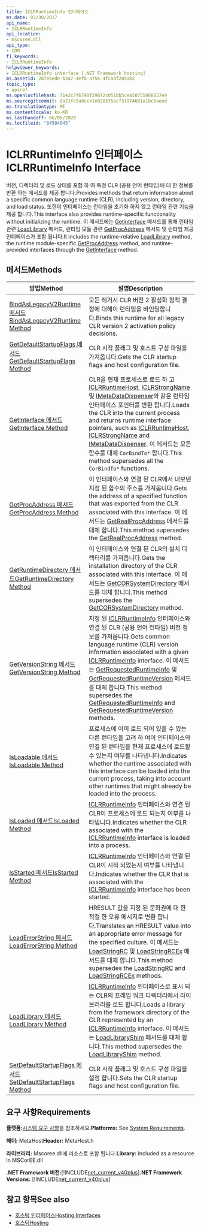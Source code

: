 ```yaml
---
title: ICLRRuntimeInfo 인터페이스
ms.date: 03/30/2017
api_name:
- ICLRRuntimeInfo
api_location:
- mscoree.dll
api_type:
- COM
f1_keywords:
- ICLRRuntimeInfo
helpviewer_keywords:
- ICLRRuntimeInfo interface [.NET Framework hosting]
ms.assetid: 287e5ede-b3a7-4ef8-a756-4fca3f285a82
topic_type:
- apiref
ms.openlocfilehash: 71e2c7f6790f29872c051bb5cea50755068057e9
ms.sourcegitcommit: da21fc5a8cce1e028575acf31974681a1bc5aeed
ms.translationtype: MT
ms.contentlocale: ko-KR
ms.lasthandoff: 06/08/2020
ms.locfileid: "84504045"
---
```

# <a name="iclrruntimeinfo-interface"></a><span data-ttu-id="c412f-102">ICLRRuntimeInfo 인터페이스</span><span class="sxs-lookup"><span data-stu-id="c412f-102">ICLRRuntimeInfo Interface</span></span>
<span data-ttu-id="c412f-103">버전, 디렉터리 및 로드 상태를 포함 하 여 특정 CLR (공용 언어 런타임)에 대 한 정보를 반환 하는 메서드를 제공 합니다.</span><span class="sxs-lookup"><span data-stu-id="c412f-103">Provides methods that return information about a specific common language runtime (CLR), including version, directory, and load status.</span></span> <span data-ttu-id="c412f-104">또한이 인터페이스는 런타임을 초기화 하지 않고 런타임 관련 기능을 제공 합니다.</span><span class="sxs-lookup"><span data-stu-id="c412f-104">This interface also provides runtime-specific functionality without initializing the runtime.</span></span> <span data-ttu-id="c412f-105">이 메서드에는 [Getinterface](iclrruntimeinfo-getinterface-method.md) 메서드를 통해 런타임 관련 [LoadLibrary](iclrruntimeinfo-loadlibrary-method.md) 메서드, 런타임 모듈 관련 [GetProcAddress](iclrruntimeinfo-getprocaddress-method.md) 메서드 및 런타임 제공 인터페이스가 포함 됩니다.</span><span class="sxs-lookup"><span data-stu-id="c412f-105">It includes the runtime-relative [LoadLibrary](iclrruntimeinfo-loadlibrary-method.md) method, the runtime module-specific [GetProcAddress](iclrruntimeinfo-getprocaddress-method.md) method, and runtime-provided interfaces through the [GetInterface](iclrruntimeinfo-getinterface-method.md) method.</span></span>  
  
## <a name="methods"></a><span data-ttu-id="c412f-106">메서드</span><span class="sxs-lookup"><span data-stu-id="c412f-106">Methods</span></span>  
  
|<span data-ttu-id="c412f-107">방법</span><span class="sxs-lookup"><span data-stu-id="c412f-107">Method</span></span>|<span data-ttu-id="c412f-108">설명</span><span class="sxs-lookup"><span data-stu-id="c412f-108">Description</span></span>|  
|------------|-----------------|  
|[<span data-ttu-id="c412f-109">BindAsLegacyV2Runtime 메서드</span><span class="sxs-lookup"><span data-stu-id="c412f-109">BindAsLegacyV2Runtime Method</span></span>](iclrruntimeinfo-bindaslegacyv2runtime-method.md)|<span data-ttu-id="c412f-110">모든 레거시 CLR 버전 2 활성화 정책 결정에 대해이 런타임을 바인딩합니다.</span><span class="sxs-lookup"><span data-stu-id="c412f-110">Binds this runtime for all legacy CLR version 2 activation policy decisions.</span></span>|  
|[<span data-ttu-id="c412f-111">GetDefaultStartupFlags 메서드</span><span class="sxs-lookup"><span data-stu-id="c412f-111">GetDefaultStartupFlags Method</span></span>](iclrruntimeinfo-getdefaultstartupflags-method.md)|<span data-ttu-id="c412f-112">CLR 시작 플래그 및 호스트 구성 파일을 가져옵니다.</span><span class="sxs-lookup"><span data-stu-id="c412f-112">Gets the CLR startup flags and host configuration file.</span></span>|  
|[<span data-ttu-id="c412f-113">GetInterface 메서드</span><span class="sxs-lookup"><span data-stu-id="c412f-113">GetInterface Method</span></span>](iclrruntimeinfo-getinterface-method.md)|<span data-ttu-id="c412f-114">CLR을 현재 프로세스로 로드 하 고 [ICLRRuntimeHost](iclrruntimehost-interface.md), [ICLRStrongName](iclrstrongname-interface.md) 및 [IMetaDataDispenser](../metadata/imetadatadispenser-interface.md)와 같은 런타임 인터페이스 포인터를 반환 합니다.</span><span class="sxs-lookup"><span data-stu-id="c412f-114">Loads the CLR into the current process and returns runtime interface pointers, such as [ICLRRuntimeHost](iclrruntimehost-interface.md), [ICLRStrongName](iclrstrongname-interface.md) and [IMetaDataDispenser](../metadata/imetadatadispenser-interface.md).</span></span> <span data-ttu-id="c412f-115">이 메서드는 모든 함수를 대체 `CorBindTo*` 합니다.</span><span class="sxs-lookup"><span data-stu-id="c412f-115">This method supersedes all the `CorBindTo*` functions.</span></span>|  
|[<span data-ttu-id="c412f-116">GetProcAddress 메서드</span><span class="sxs-lookup"><span data-stu-id="c412f-116">GetProcAddress Method</span></span>](iclrruntimeinfo-getprocaddress-method.md)|<span data-ttu-id="c412f-117">이 인터페이스와 연결 된 CLR에서 내보낸 지정 된 함수의 주소를 가져옵니다.</span><span class="sxs-lookup"><span data-stu-id="c412f-117">Gets the address of a specified function that was exported from the CLR associated with this interface.</span></span> <span data-ttu-id="c412f-118">이 메서드는 [GetRealProcAddress](getrealprocaddress-function.md) 메서드를 대체 합니다.</span><span class="sxs-lookup"><span data-stu-id="c412f-118">This method supersedes the [GetRealProcAddress](getrealprocaddress-function.md) method.</span></span>|  
|[<span data-ttu-id="c412f-119">GetRuntimeDirectory 메서드</span><span class="sxs-lookup"><span data-stu-id="c412f-119">GetRuntimeDirectory Method</span></span>](iclrruntimeinfo-getruntimedirectory-method.md)|<span data-ttu-id="c412f-120">이 인터페이스와 연결 된 CLR의 설치 디렉터리를 가져옵니다.</span><span class="sxs-lookup"><span data-stu-id="c412f-120">Gets the installation directory of the CLR associated with this interface.</span></span> <span data-ttu-id="c412f-121">이 메서드는 [GetCORSystemDirectory](getcorsystemdirectory-function.md) 메서드를 대체 합니다.</span><span class="sxs-lookup"><span data-stu-id="c412f-121">This method supersedes the [GetCORSystemDirectory](getcorsystemdirectory-function.md) method.</span></span>|  
|[<span data-ttu-id="c412f-122">GetVersionString 메서드</span><span class="sxs-lookup"><span data-stu-id="c412f-122">GetVersionString Method</span></span>](iclrruntimeinfo-getversionstring-method.md)|<span data-ttu-id="c412f-123">지정 된 [ICLRRuntimeInfo](iclrruntimeinfo-interface.md) 인터페이스와 연결 된 CLR (공용 언어 런타임) 버전 정보를 가져옵니다.</span><span class="sxs-lookup"><span data-stu-id="c412f-123">Gets common language runtime (CLR) version information associated with a given [ICLRRuntimeInfo](iclrruntimeinfo-interface.md) interface.</span></span> <span data-ttu-id="c412f-124">이 메서드는 [GetRequestedRuntimeInfo](getrequestedruntimeinfo-function.md) 및 [GetRequestedRuntimeVersion](getrequestedruntimeversion-function.md) 메서드를 대체 합니다.</span><span class="sxs-lookup"><span data-stu-id="c412f-124">This method supersedes the [GetRequestedRuntimeInfo](getrequestedruntimeinfo-function.md) and [GetRequestedRuntimeVersion](getrequestedruntimeversion-function.md) methods.</span></span>|  
|[<span data-ttu-id="c412f-125">IsLoadable 메서드</span><span class="sxs-lookup"><span data-stu-id="c412f-125">IsLoadable Method</span></span>](iclrruntimeinfo-isloadable-method.md)|<span data-ttu-id="c412f-126">프로세스에 이미 로드 되어 있을 수 있는 다른 런타임을 고려 하 여이 인터페이스와 연결 된 런타임을 현재 프로세스에 로드할 수 있는지 여부를 나타냅니다.</span><span class="sxs-lookup"><span data-stu-id="c412f-126">Indicates whether the runtime associated with this interface can be loaded into the current process, taking into account other runtimes that might already be loaded into the process.</span></span>|  
|[<span data-ttu-id="c412f-127">IsLoaded 메서드</span><span class="sxs-lookup"><span data-stu-id="c412f-127">IsLoaded Method</span></span>](iclrruntimeinfo-isloaded-method.md)|<span data-ttu-id="c412f-128">[ICLRRuntimeInfo](iclrruntimeinfo-interface.md) 인터페이스와 연결 된 CLR이 프로세스에 로드 되는지 여부를 나타냅니다.</span><span class="sxs-lookup"><span data-stu-id="c412f-128">Indicates whether the CLR associated with the [ICLRRuntimeInfo](iclrruntimeinfo-interface.md) interface is loaded into a process.</span></span>|  
|[<span data-ttu-id="c412f-129">IsStarted 메서드</span><span class="sxs-lookup"><span data-stu-id="c412f-129">IsStarted Method</span></span>](iclrruntimeinfo-isstarted-method.md)|<span data-ttu-id="c412f-130">[ICLRRuntimeInfo](iclrruntimeinfo-interface.md) 인터페이스와 연결 된 CLR이 시작 되었는지 여부를 나타냅니다.</span><span class="sxs-lookup"><span data-stu-id="c412f-130">Indicates whether the CLR that is associated with the [ICLRRuntimeInfo](iclrruntimeinfo-interface.md) interface has been started.</span></span>|  
|[<span data-ttu-id="c412f-131">LoadErrorString 메서드</span><span class="sxs-lookup"><span data-stu-id="c412f-131">LoadErrorString Method</span></span>](iclrruntimeinfo-loaderrorstring-method.md)|<span data-ttu-id="c412f-132">HRESULT 값을 지정 된 문화권에 대 한 적절 한 오류 메시지로 변환 합니다.</span><span class="sxs-lookup"><span data-stu-id="c412f-132">Translates an HRESULT value into an appropriate error message for the specified culture.</span></span> <span data-ttu-id="c412f-133">이 메서드는 [LoadStringRC](loadstringrc-function.md) 및 [LoadStringRCEx](loadstringrcex-function.md) 메서드를 대체 합니다.</span><span class="sxs-lookup"><span data-stu-id="c412f-133">This method supersedes the [LoadStringRC](loadstringrc-function.md) and [LoadStringRCEx](loadstringrcex-function.md) methods.</span></span>|  
|[<span data-ttu-id="c412f-134">LoadLibrary 메서드</span><span class="sxs-lookup"><span data-stu-id="c412f-134">LoadLibrary Method</span></span>](iclrruntimeinfo-loadlibrary-method.md)|<span data-ttu-id="c412f-135">[ICLRRuntimeInfo](iclrruntimeinfo-interface.md) 인터페이스로 표시 되는 CLR의 프레임 워크 디렉터리에서 라이브러리를 로드 합니다.</span><span class="sxs-lookup"><span data-stu-id="c412f-135">Loads a library from the framework directory of the CLR represented by an [ICLRRuntimeInfo](iclrruntimeinfo-interface.md) interface.</span></span> <span data-ttu-id="c412f-136">이 메서드는 [LoadLibraryShim](loadlibraryshim-function.md) 메서드를 대체 합니다.</span><span class="sxs-lookup"><span data-stu-id="c412f-136">This method supersedes the [LoadLibraryShim](loadlibraryshim-function.md) method.</span></span>|  
|[<span data-ttu-id="c412f-137">SetDefaultStartupFlags 메서드</span><span class="sxs-lookup"><span data-stu-id="c412f-137">SetDefaultStartupFlags Method</span></span>](iclrruntimeinfo-setdefaultstartupflags-method.md)|<span data-ttu-id="c412f-138">CLR 시작 플래그 및 호스트 구성 파일을 설정 합니다.</span><span class="sxs-lookup"><span data-stu-id="c412f-138">Sets the CLR startup flags and host configuration file.</span></span>|  
  
## <a name="requirements"></a><span data-ttu-id="c412f-139">요구 사항</span><span class="sxs-lookup"><span data-stu-id="c412f-139">Requirements</span></span>  
 <span data-ttu-id="c412f-140">**플랫폼:**[시스템 요구 사항](../../get-started/system-requirements.md)을 참조하세요.</span><span class="sxs-lookup"><span data-stu-id="c412f-140">**Platforms:** See [System Requirements](../../get-started/system-requirements.md).</span></span>  
  
 <span data-ttu-id="c412f-141">**헤더:** MetaHost</span><span class="sxs-lookup"><span data-stu-id="c412f-141">**Header:** MetaHost.h</span></span>  
  
 <span data-ttu-id="c412f-142">**라이브러리:** Mscoree.dll에 리소스로 포함 됩니다.</span><span class="sxs-lookup"><span data-stu-id="c412f-142">**Library:** Included as a resource in MSCorEE.dll</span></span>  
  
 <span data-ttu-id="c412f-143">**.NET Framework 버전:**[!INCLUDE[net_current_v40plus](../../../../includes/net-current-v40plus-md.md)]</span><span class="sxs-lookup"><span data-stu-id="c412f-143">**.NET Framework Versions:** [!INCLUDE[net_current_v40plus](../../../../includes/net-current-v40plus-md.md)]</span></span>  
  
## <a name="see-also"></a><span data-ttu-id="c412f-144">참고 항목</span><span class="sxs-lookup"><span data-stu-id="c412f-144">See also</span></span>

- [<span data-ttu-id="c412f-145">호스팅 인터페이스</span><span class="sxs-lookup"><span data-stu-id="c412f-145">Hosting Interfaces</span></span>](hosting-interfaces.md)
- [<span data-ttu-id="c412f-146">호스팅</span><span class="sxs-lookup"><span data-stu-id="c412f-146">Hosting</span></span>](index.md)
